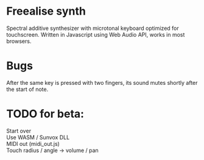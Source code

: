 # Freealise synth
Spectral additive synthesizer with microtonal keyboard optimized for touchscreen. 
Written in Javascript using Web Audio API, works in most browsers.

# Bugs
After the same key is pressed with two fingers, its sound mutes shortly after the start of note.

# TODO for beta:
Start over <br/>
Use WASM / Sunvox DLL <br/>
MIDI out (midi_out.js) <br/>
Touch radius / angle -> volume / pan <br/>
